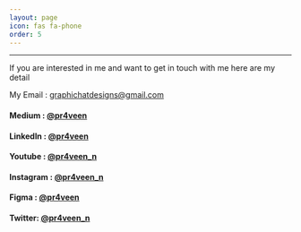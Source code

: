 ```yaml
---
layout: page
icon: fas fa-phone
order: 5
---
```

---
If you are interested in me and want to get in touch with me here are my detail

My Email : graphichatdesigns@gmail.com

#### Medium : [@pr4veen](https://medium.com/@pr4veen)

#### LinkedIn : [@pr4veen](https://www.linkedin.com/in/pr4veen/)

#### Youtube : [@pr4veen_n](https://www.youtube.com/@pr4veen_n)

#### Instagram : [@pr4veen_n](https://www.instagram.com/pr4veen_n/)

#### Figma : [@pr4veen](https://www.figma.com/@pr4veen)

#### Twitter: [@pr4veen_n](https://x.com/pr4veen_n)